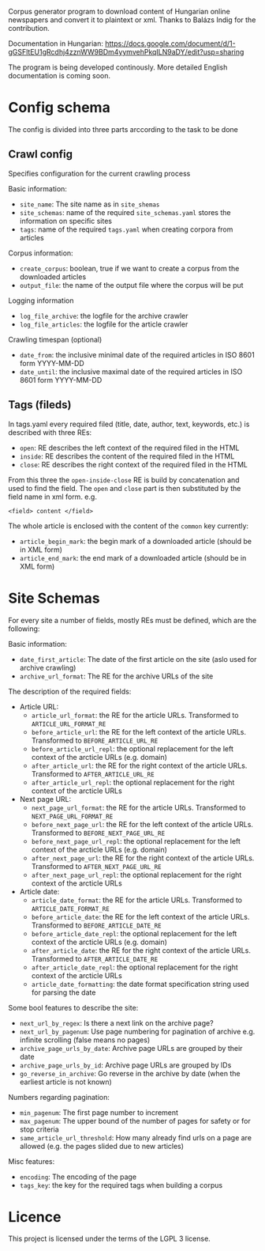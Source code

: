 Corpus generator program to download content of Hungarian online newspapers and convert it to plaintext or xml.
Thanks to Balázs Indig for the contribution.

Documentation in Hungarian:
https://docs.google.com/document/d/1-gGSFltEU1gRcdhj4zznWW9BDm4yymvehPkqILN9aDY/edit?usp=sharing

The program is being developed continously.
More detailed English documentation is coming soon.

# Config schema

The config is divided into three parts arccording to the task to be done

## Crawl config

Specifies configuration for the current crawling process

Basic information:

- `site_name`: The site name as in `site_shemas`
- `site_schemas`: name of the required `site_schemas.yaml` stores the information on specific sites
- `tags`: name of the required `tags.yaml` when creating corpora from articles

Corpus information:

- `create_corpus`: boolean, true if we want to create a corpus from the downloaded articles
- `output_file`: the name of the output file where the corpus will be put

Logging information
	
- `log_file_archive`: the logfile for the archive crawler
- `log_file_articles`: the logfile for the article crawler

Crawling timespan (optional)

- `date_from`: the inclusive minimal date of the required articles in ISO 8601 form YYYY-MM-DD
- `date_until`: the inclusive maximal date of the required articles in ISO 8601 form YYYY-MM-DD

## Tags (fileds)

In tags.yaml every required filed (title, date, author, text, keywords, etc.) is described with three REs:

- `open`: RE describes the left context of the required filed in the HTML
- `inside`: RE describes the content of the required filed in the HTML
- `close`:  RE describes the right context of the required filed in the HTML

From this three the `open-inside-close` RE is build by concatenation and used to find the field. 
The `open` and `close` part is then substituted by the field name in xml form. e.g. 

    <field> content </field>

The whole article is enclosed with the content of the `common` key currently:
	
- `article_begin_mark`: the begin mark of a downloaded article (should be in XML form)
- `article_end_mark`:  the end mark of a downloaded article (should be in XML form)

# Site Schemas

For every site a number of fields, mostly REs must be defined, which are the following:

Basic information:

- `date_first_article`: The date of the first article on the site (aslo used for archive crawling)
- `archive_url_format`: The RE for the archive URLs of the site

The description of the required fields:	

- Article URL:
    - `article_url_format`: the RE for the article URLs. Transformed to `ARTICLE_URL_FORMAT_RE`
    - `before_article_url`: the RE for the left context of the article URLs. Transformed to `BEFORE_ARTICLE_URL_RE`
    - `before_article_url_repl`: the optional replacement for the left context of the arcticle URLs (e.g. domain)
    - `after_article_url`: the RE for the right context of the article URLs. Transformed to `AFTER_ARTICLE_URL_RE`
    - `after_article_url_repl`: the optional replacement for the right context of the arcticle URLs 
- Next page URL:
    - `next_page_url_format`: the RE for the article URLs. Transformed to `NEXT_PAGE_URL_FORMAT_RE`
    - `before_next_page_url`: the RE for the left context of the article URLs. Transformed to `BEFORE_NEXT_PAGE_URL_RE`
    - `before_next_page_url_repl`: the optional replacement for the left context of the arcticle URLs (e.g. domain)
    - `after_next_page_url`: the RE for the right context of the article URLs. Transformed to `AFTER_NEXT_PAGE_URL_RE`
    - `after_next_page_url_repl`: the optional replacement for the right context of the arcticle URLs 
- Article date:
    - `article_date_format`: the RE for the article URLs. Transformed to `ARTICLE_DATE_FORMAT_RE`
    - `before_article_date`: the RE for the left context of the article URLs. Transformed to `BEFORE_ARTICLE_DATE_RE`
    - `before_article_date_repl`: the optional replacement for the left context of the arcticle URLs (e.g. domain)
    - `after_article_date`: the RE for the right context of the article URLs. Transformed to `AFTER_ARTICLE_DATE_RE`
    - `after_article_date_repl`: the optional replacement for the right context of the arcticle URLs 
    - `article_date_formatting`: the date format specification string used for parsing the date

Some bool features to describe the site:

- `next_url_by_regex`: Is there a next link on the archive page?
- `next_url_by_pagenum`: Use page numbering for pagination of archive e.g. infinite scrolling (false means no pages)
- `archive_page_urls_by_date`: Archive page URLs are grouped by their date
- `archive_page_urls_by_id`: Archive page URLs are grouped by IDs
- `go_reverse_in_archive`: Go reverse in the archive by date (when the earliest article is not known)

Numbers regarding pagination:

- `min_pagenum`: The first page number to increment
- `max_pagenum`: The upper bound of the number of pages for safety or for stop criteria
- `same_article_url_threshold`: How many already find urls on a page are allowed (e.g. the pages slided due to new articles)

Misc features:
	
- `encoding`: The encoding of the page
- `tags_key`: the key for the required tags when building a corpus

# Licence

This project is licensed under the terms of the LGPL 3 license.
